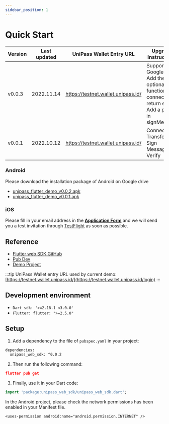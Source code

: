 ```yaml
---
sidebar_position: 1
---
```


# Quick Start

| Version | Last updated | UniPass Wallet Entry URL           | Upgrade Instructions                                                                                    |
| ------- | ------------ | ---------------------------------- | ------------------------------------------------------------------------------------------------------- |
| v0.0.3  | 2022.11.14   | https://testnet.wallet.unipass.id/ | Support Google login. Add the optional function of connect to return email. Add a prefix in signMessage |
| v0.0.1  | 2022.10.12   | https://testnet.wallet.unipass.id/ | Connect / Transfer / Sign Message & Verify                                                              |

### Android

Please download the installation package of Android on Google drive

- [unipass_flutter_demo_v0.0.2.apk](https://drive.google.com/file/d/1BqGSfPX39m7Kqk2KRhIVVQqCt0waC1mY/view?usp=sharing)
- [unipass_flutter_demo_v0.0.1.apk](https://drive.google.com/file/d/1LZjZmMPTsDqSxeX9EVnVRMZH28rsLQAU/view?usp=sharing)

### iOS

Please fill in your email address in the [**Application Form**](https://mtf0xus26cg.typeform.com/to/fKTDqMa8) and we will send you a test invitation through [TestFlight](https://apps.apple.com/us/app/testflight/id899247664) as soon as possible.

## Reference

- [Flutter web SDK GitHub](https://github.com/UniPassID/unipass-flutter-web-sdk)
- [Pub Dev](https://pub.dev/packages/unipass_web_sdk)
- [Demo Project](https://github.com/UniPassID/unipass-flutter-web-sdk/tree/master/example)

:::tip
UniPass Wallet entry URL used by current demo: [https://testnet.wallet.unipass.id/](https://testnet.wallet.unipass.id/login)
:::

## Development environment

- `Dart sdk: '>=2.18.1 <3.0.0'`
- `Flutter: flutter: ">=2.5.0"`

## Setup

1. Add a dependency to the file of `pubspec.yaml` in your project:

```xml
dependencies:
  unipass_web_sdk: ^0.0.2
```

2. Then run the following command:

```json
flutter pub get
```

3. Finally, use it in your Dart code:

```dart
import 'package:unipass_web_sdk/unipass_web_sdk.dart';
```

In the Android project, please check the network permissions has been enabled in your Manifest file.

`<uses-permission android:name="android.permission.INTERNET" />`
